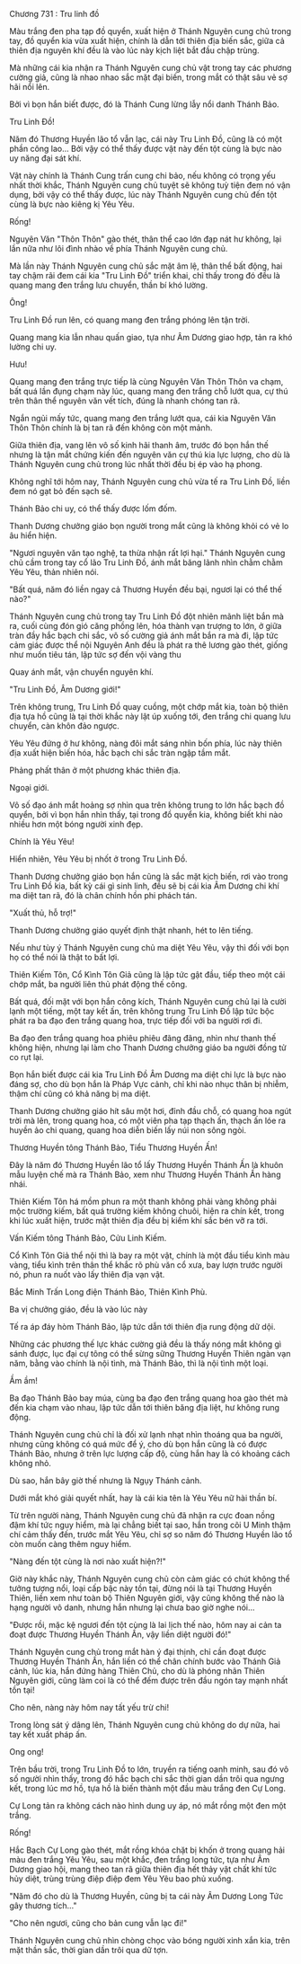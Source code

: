 




Chương 731 : Tru linh đồ


Màu trắng đen pha tạp đồ quyển, xuất hiện ở Thánh Nguyên cung chủ trong tay, đồ quyển kia vừa xuất hiện, chính là dẫn tới thiên địa biến sắc, giữa cả thiên địa nguyên khí đều là vào lúc này kịch liệt bắt đầu chập trùng.

Mà những cái kia nhận ra Thánh Nguyên cung chủ vật trong tay các phương cường giả, cũng là nhao nhao sắc mặt đại biến, trong mắt có thật sâu vẻ sợ hãi nổi lên.

Bởi vì bọn hắn biết được, đó là Thánh Cung lừng lẫy nổi danh Thánh Bảo.

Tru Linh Đồ!

Năm đó Thương Huyền lão tổ vẫn lạc, cái này Tru Linh Đồ, cũng là có một phần công lao... Bởi vậy có thể thấy được vật này đến tột cùng là bực nào uy năng đại sát khí.

Vật này chính là Thánh Cung trấn cung chi bảo, nếu không có trọng yếu nhất thời khắc, Thánh Nguyên cung chủ tuyệt sẽ không tuỳ tiện đem nó vận dụng, bởi vậy có thể thấy được, lúc này Thánh Nguyên cung chủ đến tột cùng là bực nào kiêng kị Yêu Yêu.

Rống!

Nguyên Văn "Thôn Thôn" gào thét, thân thể cao lớn đạp nát hư không, lại lần nữa như lôi đình nhào về phía Thánh Nguyên cung chủ.

Mà lần này Thánh Nguyên cung chủ sắc mặt âm lệ, thân thể bất động, hai tay chậm rãi đem cái kia "Tru Linh Đồ" triển khai, chỉ thấy trong đó đều là quang mang đen trắng lưu chuyển, thần bí khó lường.

Ông!

Tru Linh Đồ run lên, có quang mang đen trắng phóng lên tận trời.

Quang mang kia lẫn nhau quấn giao, tựa như Âm Dương giao hợp, tản ra khó lường chi uy.

Hưu!

Quang mang đen trắng trực tiếp là cùng Nguyên Văn Thôn Thôn va chạm, bất quá lần đụng chạm này lúc, quang mang đen trắng chỗ lướt qua, cự thú trên thân thể nguyên văn vết tích, đúng là nhanh chóng tan rã.

Ngắn ngủi mấy tức, quang mang đen trắng lướt qua, cái kia Nguyên Văn Thôn Thôn chính là bị tan rã đến không còn một mảnh.

Giữa thiên địa, vang lên vô số kinh hãi thanh âm, trước đó bọn hắn thế nhưng là tận mắt chứng kiến đến nguyên văn cự thú kia lực lượng, cho dù là Thánh Nguyên cung chủ trong lúc nhất thời đều bị ép vào hạ phong.

Không nghĩ tới hôm nay, Thánh Nguyên cung chủ vừa tế ra Tru Linh Đồ, liền đem nó gạt bỏ đến sạch sẽ.

Thánh Bảo chi uy, có thể thấy được lốm đốm.

Thanh Dương chưởng giáo bọn người trong mắt cũng là không khỏi có vẻ lo âu hiển hiện.

"Ngươi nguyên văn tạo nghệ, ta thừa nhận rất lợi hại." Thánh Nguyên cung chủ cầm trong tay cổ lão Tru Linh Đồ, ánh mắt băng lãnh nhìn chằm chằm Yêu Yêu, thản nhiên nói.

"Bất quá, năm đó liền ngay cả Thương Huyền đều bại, ngươi lại có thể thế nào?"

Thánh Nguyên cung chủ trong tay Tru Linh Đồ đột nhiên mãnh liệt bắn mà ra, cuối cùng đón gió căng phồng lên, hóa thành vạn trượng to lớn, ở giữa tràn đầy hắc bạch chi sắc, vô số cường giả ánh mắt bắn ra mà đi, lập tức cảm giác được thể nội Nguyên Anh đều là phát ra thê lương gào thét, giống như muốn tiêu tán, lập tức sợ đến vội vàng thu

Quay ánh mắt, vận chuyển nguyên khí.

"Tru Linh Đồ, Âm Dương giới!"

Trên không trung, Tru Linh Đồ quay cuồng, một chớp mắt kia, toàn bộ thiên địa tựa hồ cũng là tại thời khắc này lật úp xuống tới, đen trắng chi quang lưu chuyển, càn khôn đảo ngược.

Yêu Yêu đứng ở hư không, nàng đôi mắt sáng nhìn bốn phía, lúc này thiên địa xuất hiện biến hóa, hắc bạch chi sắc tràn ngập tầm mắt.

Phảng phất thân ở một phương khác thiên địa.

Ngoại giới.

Vô số đạo ánh mắt hoảng sợ nhìn qua trên không trung to lớn hắc bạch đồ quyển, bởi vì bọn hắn nhìn thấy, tại trong đồ quyển kia, không biết khi nào nhiều hơn một bóng người xinh đẹp.

Chính là Yêu Yêu!

Hiển nhiên, Yêu Yêu bị nhốt ở trong Tru Linh Đồ.

Thanh Dương chưởng giáo bọn hắn cũng là sắc mặt kịch biến, rơi vào trong Tru Linh Đồ kia, bất kỳ cái gì sinh linh, đều sẽ bị cái kia Âm Dương chi khí ma diệt tan rã, đó là chân chính hồn phi phách tán.

"Xuất thủ, hỗ trợ!"

Thanh Dương chưởng giáo quyết định thật nhanh, hét to lên tiếng.

Nếu như tùy ý Thánh Nguyên cung chủ ma diệt Yêu Yêu, vậy thì đối với bọn họ có thể nói là thật to bất lợi.

Thiên Kiếm Tôn, Cổ Kình Tôn Giả cũng là lập tức gật đầu, tiếp theo một cái chớp mắt, ba người liên thủ phát động thế công.

Bất quá, đối mặt với bọn hắn công kích, Thánh Nguyên cung chủ lại là cười lạnh một tiếng, một tay kết ấn, trên không trung Tru Linh Đồ lập tức bộc phát ra ba đạo đen trắng quang hoa, trực tiếp đối với ba người rơi đi.

Ba đạo đen trắng quang hoa phiêu phiêu đãng đãng, nhìn như thanh thế không hiện, nhưng lại làm cho Thanh Dương chưởng giáo ba người đồng tử co rụt lại.

Bọn hắn biết được cái kia Tru Linh Đồ Âm Dương ma diệt chi lực là bực nào đáng sợ, cho dù bọn hắn là Pháp Vực cảnh, chỉ khi nào nhục thân bị nhiễm, thậm chí cũng có khả năng bị ma diệt.

Thanh Dương chưởng giáo hít sâu một hơi, đỉnh đầu chỗ, có quang hoa ngút trời mà lên, trong quang hoa, có một viên pha tạp thạch ấn, thạch ấn lóe ra huyền ảo chi quang, quang hoa diễn biến lấy núi non sông ngòi.

Thương Huyền tông Thánh Bảo, Tiểu Thương Huyền Ấn!

Đây là năm đó Thương Huyền lão tổ lấy Thương Huyền Thánh Ấn là khuôn mẫu luyện chế mà ra Thánh Bảo, xem như Thương Huyền Thánh Ấn hàng nhái.

Thiên Kiếm Tôn há mồm phun ra một thanh không phải vàng không phải mộc trường kiếm, bất quá trường kiếm không chuôi, hiện ra chín kết, trong khi lúc xuất hiện, trước mặt thiên địa đều bị kiếm khí sắc bén vỡ ra tới.

Vấn Kiếm tông Thánh Bảo, Cửu Linh Kiếm.

Cổ Kình Tôn Giả thể nội thì là bay ra một vật, chính là một đầu tiểu kình màu vàng, tiểu kình trên thân thể khắc rõ phù văn cổ xưa, bay lượn trước người nó, phun ra nuốt vào lấy thiên địa vạn vật.

Bắc Minh Trấn Long điện Thánh Bảo, Thiên Kình Phù.

Ba vị chưởng giáo, đều là vào lúc này

Tế ra áp đáy hòm Thánh Bảo, lập tức dẫn tới thiên địa rung động dữ dội.

Những các phương thế lực khác cường giả đều là thấy nóng mắt không gì sánh được, lục đại cự tông có thể sừng sững Thương Huyền Thiên ngàn vạn năm, bằng vào chính là nội tình, mà Thánh Bảo, thì là nội tình một loại.

Ầm ầm!

Ba đạo Thánh Bảo bay múa, cùng ba đạo đen trắng quang hoa gào thét mà đến kia chạm vào nhau, lập tức dẫn tới thiên băng địa liệt, hư không rung động.

Thánh Nguyên cung chủ chỉ là đối xử lạnh nhạt nhìn thoáng qua ba người, nhưng cũng không có quá mức để ý, cho dù bọn hắn cũng là có được Thánh Bảo, nhưng ở trên lực lượng cấp độ, cùng hắn hay là có khoảng cách không nhỏ.

Dù sao, hắn bây giờ thế nhưng là Ngụy Thánh cảnh.

Dưới mắt khó giải quyết nhất, hay là cái kia tên là Yêu Yêu nữ hài thần bí.

Từ trên người nàng, Thánh Nguyên cung chủ đã nhận ra cực đoan nồng đậm khí tức nguy hiểm, mà lại chẳng biết tại sao, hắn trong cõi U Minh thậm chí cảm thấy đến, trước mắt Yêu Yêu, chỉ sợ so năm đó Thương Huyền lão tổ còn muốn càng thêm nguy hiểm.

"Nàng đến tột cùng là nơi nào xuất hiện?!"

Giờ này khắc này, Thánh Nguyên cung chủ còn cảm giác có chút không thể tưởng tượng nổi, loại cấp bậc này tồn tại, đừng nói là tại Thương Huyền Thiên, liền xem như toàn bộ Thiên Nguyên giới, vậy cũng không thể nào là hạng người vô danh, nhưng hắn nhưng lại chưa bao giờ nghe nói...

"Được rồi, mặc kệ ngươi đến tột cùng là lai lịch thế nào, hôm nay ai cản ta đoạt được Thương Huyền Thánh Ấn, vậy liền diệt người đó!"

Thánh Nguyên cung chủ trong mắt hàn ý đại thịnh, chỉ cần đoạt được Thương Huyền Thánh Ấn, hắn liền có thể chân chính bước vào Thánh Giả cảnh, lúc kia, hắn đứng hàng Thiên Chủ, cho dù là phóng nhãn Thiên Nguyên giới, cũng làm coi là có thể đếm được trên đầu ngón tay mạnh nhất tồn tại!

Cho nên, nàng này hôm nay tất yếu trừ chi!

Trong lòng sát ý dâng lên, Thánh Nguyên cung chủ không do dự nữa, hai tay kết xuất pháp ấn.

Ong ong!

Trên bầu trời, trong Tru Linh Đồ to lớn, truyền ra tiếng oanh minh, sau đó vô số người nhìn thấy, trong đó hắc bạch chi sắc thời gian dần trôi qua ngưng kết, trong lúc mơ hồ, tựa hồ là biến thành một đầu màu trắng đen Cự Long.

Cự Long tản ra không cách nào hình dung uy áp, nó mắt rồng một đen một trắng.

Rống!

Hắc Bạch Cự Long gào thét, mắt rồng khóa chặt bị khốn ở trong quang hải màu đen trắng Yêu Yêu, sau một khắc, đen trắng long tức, tựa như Âm Dương giao hội, mang theo tan rã giữa thiên địa hết thảy vật chất khí tức hủy diệt, trùng trùng điệp điệp đem Yêu Yêu bao phủ xuống.

"Năm đó cho dù là Thương Huyền, cũng bị ta cái này Âm Dương Long Tức gây thương tích..."

"Cho nên ngươi, cũng cho bản cung vẫn lạc đi!"

Thánh Nguyên cung chủ nhìn chòng chọc vào bóng người xinh xắn kia, trên mặt thần sắc, thời gian dần trôi qua dữ tợn.




